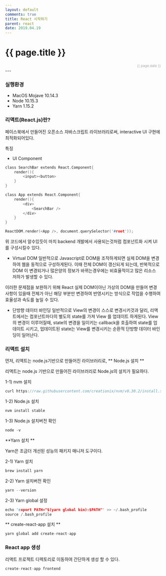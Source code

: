 ```yaml
---
layout: default
comments: true
title: React 시작하기
parent: react
date: 2019.04.19
---
```


<h1>{{ page.title }}</h1>  
<div style="text-align:right; font-size:11px; color:#aaa">{{ page.date }} </div>
---

### 실행환경
- MacOS Mojave 10.14.3
- Node 10.15.3
- Yarn 1.15.2

### 리액트(React.js)란?
페이스북에서 만들어진 오픈소스 자바스크립트 라이브러리로써, interactive UI 구현에 최적화되어있다.  

특징
- UI Component  

```c
class SearchBar extends React.Component{
    render(){
        <input><button>
    }
}

class App extends React.Component{
    render(){
        <div>
            <SearchBar />
        </div>
    }
}

ReactDOM.render(<App />, document.querySelector('#root'));
```  

위 코드에서 알수있듯이 마치 backend 개발에서 사용되는것처럼 컴포넌트화 시켜 UI를 구성시킬수 있다.

- Virtual DOM
일반적으로 Javascript로 DOM을 조작하게되면 실제 DOM을 변경하여 웹을 동적으로 구성하게된다. 이때  전체 DOM이 갱신되게 되는데, 반복적으로 DOM 이 변경되거나 많은양의 정보가 바뀌는경우에는 비효율적이고 많은 리소스 저하가 발생할 수 있다.  

이러한 문제점을 보완하기 위해 React 실제 DOM이아닌 가상의 DOM을 만들어 변경사항이 있을때 전체가 아닌 해당 부분만 변경하여 반영시키는 방식으로 작업을 수행하여 효율성과 속도를 높일 수 있다.

- 단방향 데이터 바인딩
일반적으로 View의 변경이 스스로 변경시키것과 달리, 리액트에서는 컴포넌트마다의 별도의 state를 가져 View 를 업데이트 하게된다. View의 변경이 이루어질때, state의 변경을 일이키는 callback을 호출하여 state를 업데이트 시키고, 업데이트된 state는  View를 변경시키는 순환적 단방향 데이터 바인딩이 일어난다.

### 리액트 설치
먼저, 리액트는 node.js기반으로 만들어진 라이브러리로, 
** Node.js 설치  **

리액트는 node.js 기반으로 만들어진 라이브러리로  Node.js의 설치가 필요하다.    

1-1) nvm 설치  
```c
curl https://raw.githubusercontent.com/creationix/nvm/v0.30.2/install.sh | bash
```  
1-2) Node.js 설치  
```c
nvm install stable
```
1-3) Node.js 설치버전 확인  
```c
node -v
```

**Yarn 설치  **

Yarn은 조금더 개선된 성능의 패키지 매니저 도구이다.  

2-1) Yarn 설치  
```c
brew install yarn
```
2-2) Yarn 설치버전 확인
```c
yarn --version
```
2-3) Yarn global 설정  
```c
echo 'export PATH="$(yarn global bin):$PATH"' >> ~/.bash_profile
source /.bash_profile
```

** create-react-app 설치  **
```c
yarn global add create-react-app
```

### React app 생성
리액트 프로젝트 디렉토리로 이동하여 간단하게 생성 할 수 있다.
```c
create-react-app frontend
```
